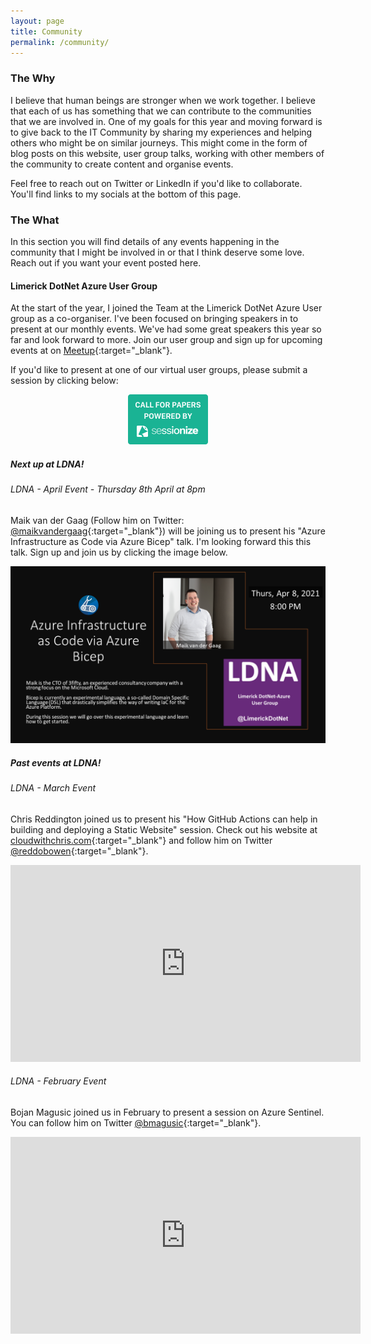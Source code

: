 ```yaml
---
layout: page
title: Community
permalink: /community/
---
```


### The Why

I believe that human beings are stronger when we work together. I believe that each of us has something that we can contribute to the communities that we are involved in. One of my goals for this year and moving forward is to give back to the IT Community by sharing my experiences and helping others who might be on similar journeys. This might come in the form of blog posts on this website, user group talks, working with other members of the community to create content and organise events.

Feel free to reach out on Twitter or LinkedIn if you'd like to collaborate. You'll find links to my socials at the bottom of this page.

### The What

In this section you will find details of any events happening in the community that I might be involved in or that I think deserve some love. Reach out if you want your event posted here.

#### Limerick DotNet Azure User Group

At the start of the year, I joined the Team at the Limerick DotNet Azure User group as a co-organiser. I've been focused on bringing speakers in to present at our monthly events. We've had some great speakers this year so far and look forward to more. Join our user group and sign up for upcoming events at on [Meetup](https://www.meetup.com/Limerick-DotNet/){:target="_blank"}.

If you'd like to present at one of our virtual user groups, please submit a session by clicking below:

<p align="center">
<a href="https://sessionize.com/ldna" target="_blank"><img src="/images/community/sessionize-banner-small.png" alt="Sessionize.com — The smart way to manage Call for Papers, Speakers and Agenda for your conference." width="128" height="80"></a>
</p>

##### Next up at LDNA!

###### LDNA - April Event - Thursday 8th April at 8pm

Maik van der Gaag (Follow him on Twitter: [@maikvandergaag](https://twitter.com/maikvandergaag){:target="_blank"}) will be joining us to present his "Azure Infrastructure as Code via Azure Bicep" talk. I'm looking forward this this talk. Sign up and join us by clicking the image below.

<a href="https://www.meetup.com/Limerick-DotNet/events/276445887/" target="_blank"><img src="/images/community/LDNA_MaikvanderGaag_Bicep.png" alt="LDNA - April Virtual Event - 'Azure Infrastructure as Code via Azure Bicep'"></a>

##### Past events at LDNA!

###### LDNA - March Event

Chris Reddington joined us to present his "How GitHub Actions can help in building and deploying a Static Website" session. Check out his website at [cloudwithchris.com](https://www.cloudwithchris.com/){:target="_blank"} and follow him on Twitter [@reddobowen](https://twitter.com/reddobowen){:target="_blank"}.

<p align="center">
<iframe width="560" height="315" src="https://www.youtube.com/embed/to6j4ImHKJ8" title="YouTube video player" frameborder="0" allow="accelerometer; autoplay; clipboard-write; encrypted-media; gyroscope; picture-in-picture" allowfullscreen></iframe>
</p>

###### LDNA - February Event

Bojan Magusic joined us in February to present a session on Azure Sentinel. You can follow him on Twitter [@bmagusic](https://twitter.com/bmagusic){:target="_blank"}.

<p align="center">
<iframe width="560" height="315" src="https://www.youtube.com/embed/oROBgvUWUaM" title="YouTube video player" frameborder="0" allow="accelerometer; autoplay; clipboard-write; encrypted-media; gyroscope; picture-in-picture" allowfullscreen></iframe>
</p>
